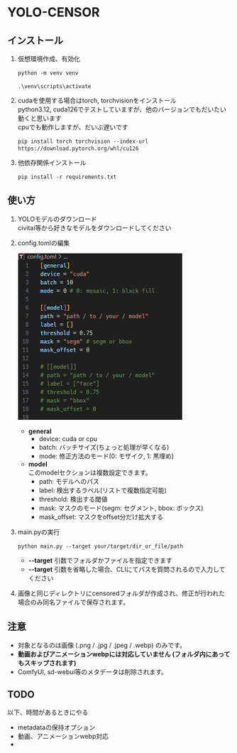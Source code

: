 # YOLO-CENSOR

## インストール
1. 仮想環境作成、有効化
   ```
   python -m venv venv
   ```
   ```
   .\venv\scripts\activate
   ```

2. cudaを使用する場合はtorch, torchvisionをインストール  
   python3.12, cuda126でテストしていますが、他のバージョンでもだいたい動くと思います  
   cpuでも動作しますが、だいぶ遅いです
   ```
   pip install torch torchvision --index-url https://download.pytorch.org/whl/cu126
   ```

3. 他依存関係インストール
   ```
   pip install -r requirements.txt
   ```


## 使い方
1. YOLOモデルのダウンロード  
   civitai等から好きなモデルをダウンロードしてください

2. config.tomlの編集  
   
   ![config](imgs/config.png)

   - **general**
     - device: cuda or cpu
     - batch: バッチサイズ(ちょっと処理が早くなる)
     - mode: 修正方法のモード(0: モザイク, 1: 黒埋め)
   - **model**  
     このmodelセクションは複数設定できます。
     - path: モデルへのパス
     - label: 検出するラベル(リストで複数指定可能)
     - threshold: 検出する閾値
     - mask: マスクのモード(segm: セグメント, bbox: ボックス)
     - mask_offset: マスクをoffset分だけ拡大する

3. main.pyの実行
   ```
   python main.py --target your/target/dir_or_file/path
   ```
   - **--target** 引数でフォルダかファイルを指定できます  
   - **--target** 引数を省略した場合、CLIにてパスを質問されるので入力してください

4. 画像と同じディレクトリにcensoredフォルダが作成され、修正が行われた場合のみ同名ファイルで保存されます。


## 注意
- 対象となるのは画像 (.png / .jpg / .jpeg / .webp) のみです。
- **動画およびアニメーションwebpには対応していません (フォルダ内にあってもスキップされます)**
- ComfyUI, sd-webui等のメタデータは削除されます。


## TODO
以下、時間があるときにやる
- metadataの保持オプション
- 動画、アニメーションwebp対応
- 